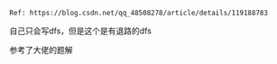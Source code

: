 ```ad-note
Ref: https://blog.csdn.net/qq_48508278/article/details/119188783
```

自己只会写dfs，但是这个是有退路的dfs

参考了大佬的题解